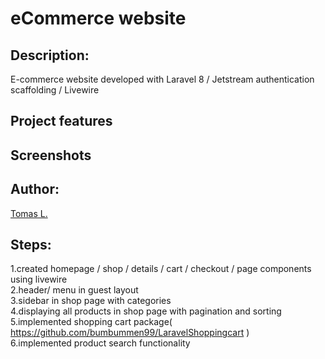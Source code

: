 
# eCommerce website

## Description:

E-commerce website developed with Laravel 8 / Jetstream authentication scaffolding / Livewire 

## Project features


## Screenshots


## Author:

[Tomas L.](https://github.com/tomas-land)

## Steps:
1.created homepage / shop / details / cart / checkout / page components using livewire<br>
2.header/ menu in guest layout<br>
3.sidebar in shop page with categories<br>
4.displaying all products in shop page with pagination and sorting<br>
5.implemented shopping cart package( https://github.com/bumbummen99/LaravelShoppingcart ) <br>
6.implemented product search functionality<br>
